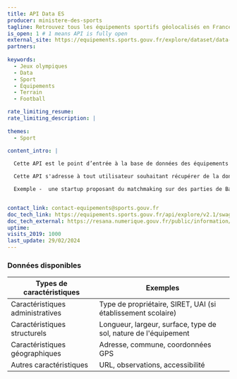 ```yaml
---
title: API Data ES
producer: ministere-des-sports
tagline: Retrouvez tous les équipements sportifs géolocalisés en France (terrain de football, court de tennis, mur d'escalade...).
is_open: 1 # 1 means API is fully open
external_site: https://equipements.sports.gouv.fr/explore/dataset/data-es/api/
partners:
 
keywords:
  - Jeux olympiques
  - Data
  - Sport
  - Équipements
  - Terrain
  - Football

rate_limiting_resume: 
rate_limiting_description: |
 
themes:
  - Sport

content_intro: |
  
  Cette API est le point d’entrée à la base de données des équipements sportifs et des lieux de pratiques du ministère chargé des Sports. Celle-ci est mise à jour quotidiennement grâce à nos équipes d'enquêteurs et des déclarations réalisées par les propriétaires. Vous y retrouverez tous les éléments liés à l’équipement (géolocalisation, type d’équipement, dimension, tribunes, aménagements, accessibilité, utilisateurs …) mais aussi les éléments liés à son installation (adresse, propriétaire, erp, type d’établissement …). Chaque équipement possède un code référentiel national unique.

  Cette API s'adresse à tout utilisateur souhaitant récupérer de la donnée liée aux équipements sportifs. Cela peut-être des collectivités voulant mettre à disposition le jeu de donnée sur les équipements sportifs de leur territoire ou bien le ministère de l’intérieur cherchant des gymnases couverts disponibles et géolocalisés en cas de catastrophe naturelle.

  Exemple -  une startup proposant du matchmaking sur des parties de Basket 3x3 qui cherche les terrains de basket disponible en accès libre autour d’une position GPS.


contact_link: contact-equipements@sports.gouv.fr
doc_tech_link: https://equipements.sports.gouv.fr/api/explore/v2.1/swagger.json
doc_tech_external: https://resana.numerique.gouv.fr/public/information/consulterAccessUrl?cle_url=1019871182CWMEZAYKUGxXOglvUD4HJ1RqDzJSc1I7BW4DPlIzWGpVblVkBmFUMQM2BjM=
uptime: 
visits_2019: 1000
last_update: 29/02/2024
---
```


### Données disponibles

| Types de caractéristiques        |Exemples                                       |
| ----------- | ------------------------------------------------------------------------------------------------------------------------ |
| Caractéristiques administratives  | Type de propriétaire, SIRET, UAI (si établissement scolaire) |
| Caractéristiques structurels | Longueur, largeur, surface, type de sol, nature de l'équipement   |
| Caractéristiques géographiques      | Adresse, commune, coordonnées GPS |
| Autres caractéristiques     | URL, observations, accessibilité |
